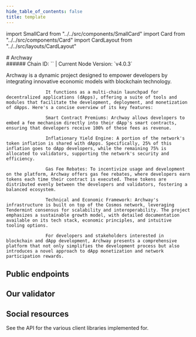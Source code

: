 ```yaml
---
hide_table_of_contents: false
title: template
---
```


import SmallCard from "../../src/components/SmallCard"
import Card from "../../src/components/Card"
import CardLayout from "../../src/layouts/CardLayout"

<div class="h1-with-icon icon-archway">
# Archway
</div>
###### Chain ID: `` | Current Node Version: `v4.0.3`

Archway is a dynamic project designed to empower developers by integrating innovative economic models with blockchain technology.

                   It functions as a multi-chain launchpad for decentralized applications (dApps), offering a suite of tools and modules that facilitate the development, deployment, and monetization of dApps. Here's a concise overview of its key features:

                   Smart Contract Premiums: Archway allows developers to embed a fee mechanism directly into their dApp's smart contracts, ensuring that developers receive 100% of these fees as revenue.

                   Inflationary Yield Engine: A portion of the network's token inflation is shared with dApps. Specifically, 25% of this inflation goes to dApp developers, while the remaining 75% is allocated to validators, supporting the network's security and efficiency.

                   Gas Fee Rebates: To incentivize usage and development on the platform, Archway offers gas fee rebates, where developers earn tokens each time their contract is executed. These tokens are distributed evenly between the developers and validators, fostering a balanced ecosystem.

                   Technical and Economic Framework: Archway's infrastructure is built on top of the Cosmos network, leveraging Tendermint consensus for scalability and interoperability. The project emphasizes a sustainable growth model, with detailed documentation available on its tech stack, economic principles, and intuitive tooling options.

                   For developers and stakeholders interested in blockchain and dApp development, Archway presents a comprehensive platform that not only simplifies the development process but also introduces a novel approach to dApp monetization and network participation rewards.

## Public endpoints 

<CardLayout autoFitEnabled={true}>
    
    
    
</CardLayout>

## Our validator

<CardLayout autoFitEnabled={true}>
    <Card
        to="#"
        header={{
            label: "[NODERS]TEAM",
            translateId: "development-setup",
        }}
        body={{
            label: "Trusted blockchain validator",
        }}
        iconPath="img/kotlin-icon-32.svg"
    />
</CardLayout>

## Social resources
See the API for the various client libraries implemented for.

<CardLayout autoFitEnabled={false}>
    <SmallCard to="https://archway.io/" header={{label: "Website", translateId: "social-telegram"}} iconPath="img/website-icon.svg"/>
    <SmallCard to="https://github.com/archway-network" header={{label: "GitHub", translateId: "social-telegram"}} iconPath="img/github-icon.svg"/>
    <SmallCard to="https://discord.gg/5FVvx3WGfa" header={{label: "Discord", translateId: "social-telegram"}} iconPath="img/discord-icon.svg"/>
    <SmallCard to="https://twitter.com/archwayhq" header={{label: "X", translateId: "social-telegram"}} iconPath="img/x-icon.svg"/>
    <SmallCard to="https://t.me/archway_hq" header={{label: "Telegram", translateId: "social-telegram"}} iconPath="img/telegram-icon.svg"/>
</CardLayout>
